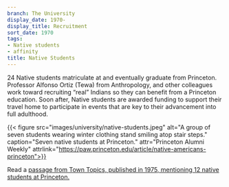 ```yaml
---
branch: The University
display_date: 1970-
display_title: Recruitment
sort_date: 1970
tags:
- Native students
- affinity
title: Native Students
---
```


24 Native students matriculate at and eventually graduate from Princeton. Professor Alfonso Ortiz (Tewa) from Anthropology, and other colleagues work toward recruiting “real” Indians so they can benefit from a Princeton education. Soon after, Native students are awarded funding to support their travel home to participate in events that are key to their advancement into full adulthood. 


{{< figure src="images/university/native-students.jpeg" alt="A group of seven students wearing winter clothing stand smiling atop stair steps." caption="Seven native students at Princeton." attr="Princeton Alumni Weekly" attrlink="https://paw.princeton.edu/article/native-americans-princeton">}}


Read a [passage from Town Topics, published in 1975, mentioning 12 native students at Princeton.](https://theprince.princeton.edu/princetonperiodicals/?a=d&d=TownTopics19750508-01.2.21&srpos=12&e=-------en-20--1--txt-txIN-native+american+students------)
